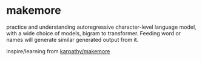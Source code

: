 # makemore
practice and understanding autoregressive character-level language model, with a wide choice of models, bigram to transformer.
Feeding word or names will generate similar generated output from it.

inspire/learning from [karpathy/makemore](github.com/karpathy/makemore)
